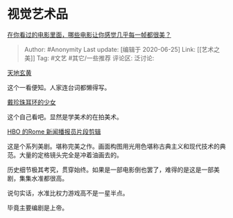 # 视觉艺术品
[在你看过的电影里面，哪些电影让你感觉几乎每一帧都很美？](https://www.zhihu.com/question/372212147/answer/1301106092)

> Author: #Anonymity
> Last update: [编辑于 2020-06-25]
> Link: [[艺术之美]]
> Tag: #文艺 #其它/一些推荐
> 评论区:
> 泛讨论:

[天地玄黄](https://link.zhihu.com/?target=https%3A//b23.tv/ueCCrD)

这个一看便知。人家连台词都懒得写。

[戴珍珠耳环的少女](https://link.zhihu.com/?target=https%3A//b23.tv/ep234535)

这个自己看吧。显然是学美术的在拍美术。

[HBO 的Rome 新闻播报员片段剪辑](https://link.zhihu.com/?target=https%3A//b23.tv/bI2ij7)

这是个系列美剧。堪称完美之作。画面构图用光用色堪称古典主义和现代技术的典范。大量的定格镜头完全是冲着油画去的。

历史细节极其考究，贯穿始终。如果是一部电影倒也罢了，难得的是这是一部美剧，集集水准都很高。

说句实话，水准比权力游戏高不是一星半点。

毕竟主要编剧是上帝。
